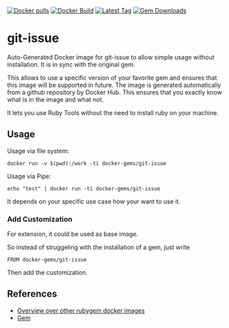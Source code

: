 [![Docker pulls](https://img.shields.io/docker/pulls/rubygem/git-issue.svg)](https://hub.docker.com/r/rubygem/git-issue/)
[![Docker Build](https://img.shields.io/docker/automated/rubygem/git-issue.svg)](https://hub.docker.com/r/rubygem/git-issue/)
[![Latest Tag](https://img.shields.io/github/tag/docker-rubygem/git-issue.svg)](https://hub.docker.com/r/rubygem/git-issue/)
[![Gem Downloads](https://img.shields.io/gem/dt/git-issue.svg)](https://rubygems.org/gems/git-issue/)
# git-issue

Auto-Generated Docker image for git-issue to allow simple usage without installation.
It is in sync with the original gem.

This allows to use a specific version of your favorite gem and ensures that this image will be supported in future.
The image is generated automatically from a github repository by Docker Hub.
This ensures that you exactly know what is in the image and what not.

It lets you use Ruby Tools without the need to install ruby on your machine.

## Usage

Usage via file system:

`docker run -v $(pwd):/work -ti docker-gems/git-issue`

Usage via Pipe:

`echo "test" | docker run -ti docker-gems/git-issue`

It depends on your specific use case how your want to use it.

### Add Customization

For extension, it could be used as base image.

So instead of struggeling with the installation of a gem, just write

`FROM docker-gems/git-issue`

Then add the customization.

## References

 - [Overview over other rubygem docker images](https://github.com/thinkbot/docker-rubygem)
 - [Gem](https://rubygems.org/gems/git-issue/)
